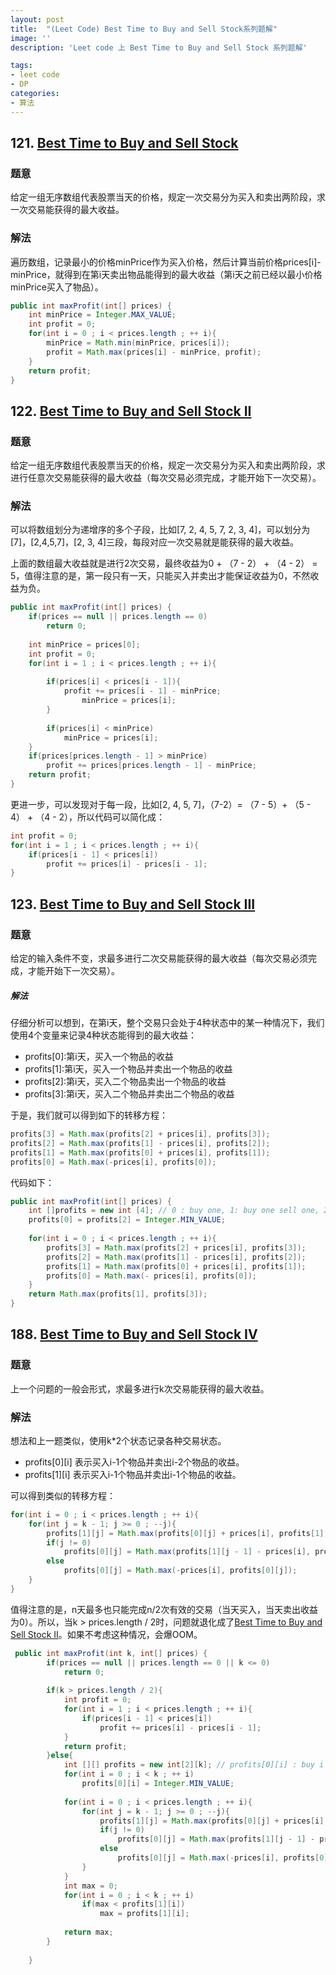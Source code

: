 ```yaml
---
layout: post
title:  "(Leet Code) Best Time to Buy and Sell Stock系列题解"
image: ''
description: 'Leet code 上 Best Time to Buy and Sell Stock 系列题解'

tags:
- leet code
- DP
categories:
- 算法
---
```

## 121. [Best Time to Buy and Sell Stock](https://leetcode.com/problems/best-time-to-buy-and-sell-stock/)
### 题意
给定一组无序数组代表股票当天的价格，规定一次交易分为买入和卖出两阶段，求一次交易能获得的最大收益。
### 解法
遍历数组，记录最小的价格minPrice作为买入价格，然后计算当前价格prices[i]-minPrice，就得到在第i天卖出物品能得到的最大收益（第i天之前已经以最小价格minPrice买入了物品）。

```java
public int maxProfit(int[] prices) {
    int minPrice = Integer.MAX_VALUE;
    int profit = 0;
    for(int i = 0 ; i < prices.length ; ++ i){
        minPrice = Math.min(minPrice, prices[i]);
        profit = Math.max(prices[i] - minPrice, profit);
    }
    return profit;
}
```

## 122. [Best Time to Buy and Sell Stock II](https://leetcode.com/problems/best-time-to-buy-and-sell-stock-ii/)
### 题意
给定一组无序数组代表股票当天的价格，规定一次交易分为买入和卖出两阶段，求进行任意次交易能获得的最大收益（每次交易必须完成，才能开始下一次交易）。
### 解法
可以将数组划分为递增序的多个子段，比如[7, 2, 4, 5, 7, 2, 3, 4]，可以划分为[7]，[2,4,5,7]，[2, 3, 4]三段，每段对应一次交易就是能获得的最大收益。

上面的数组最大收益就是进行2次交易，最终收益为0 + （7 - 2） + （4 - 2） = 5，值得注意的是，第一段只有一天，只能买入并卖出才能保证收益为0，不然收益为负。
```java
public int maxProfit(int[] prices) {
    if(prices == null || prices.length == 0)
        return 0;
        
    int minPrice = prices[0];
    int profit = 0;
    for(int i = 1 ; i < prices.length ; ++ i){
            
        if(prices[i] < prices[i - 1]){
            profit += prices[i - 1] - minPrice;
                minPrice = prices[i];
        }
        
        if(prices[i] < minPrice)
            minPrice = prices[i];
    }
    if(prices[prices.length - 1] > minPrice)
        profit += prices[prices.length - 1] - minPrice;
    return profit;
}
```
更进一步，可以发现对于每一段，比如[2, 4, 5, 7]，（7-2）= （7 - 5）+ （5 - 4） + （4 - 2），所以代码可以简化成：
```java
int profit = 0;
for(int i = 1 ; i < prices.length ; ++ i){
    if(prices[i - 1] < prices[i])
        profit += prices[i] - prices[i - 1];
}
```
## 123. [Best Time to Buy and Sell Stock III](https://leetcode.com/problems/best-time-to-buy-and-sell-stock-iii/)
### 题意
给定的输入条件不变，求最多进行二次交易能获得的最大收益（每次交易必须完成，才能开始下一次交易）。
##### 解法
仔细分析可以想到，在第i天，整个交易只会处于4种状态中的某一种情况下，我们使用4个变量来记录4种状态能得到的最大收益：
- profits[0]:第i天，买入一个物品的收益
- profits[1]:第i天，买入一个物品并卖出一个物品的收益
- profits[2]:第i天，买入二个物品卖出一个物品的收益
- profits[3]:第i天，买入二个物品并卖出二个物品的收益

于是，我们就可以得到如下的转移方程：
```java
profits[3] = Math.max(profits[2] + prices[i], profits[3]);
profits[2] = Math.max(profits[1] - prices[i], profits[2]);
profits[1] = Math.max(profits[0] + prices[i], profits[1]);
profits[0] = Math.max(-prices[i], profits[0]);
```
代码如下：
```java
public int maxProfit(int[] prices) {
    int []profits = new int [4]; // 0 : buy one, 1: buy one sell one, 2: buy two sell one , 3 : but two sell two
    profits[0] = profits[2] = Integer.MIN_VALUE;
    
    for(int i = 0 ; i < prices.length ; ++ i){
        profits[3] = Math.max(profits[2] + prices[i], profits[3]);
        profits[2] = Math.max(profits[1] - prices[i], profits[2]);
        profits[1] = Math.max(profits[0] + prices[i], profits[1]);
        profits[0] = Math.max(- prices[i], profits[0]);
    }
    return Math.max(profits[1], profits[3]);
}
```
## 188. [Best Time to Buy and Sell Stock IV](https://leetcode.com/problems/best-time-to-buy-and-sell-stock-IV/)
### 题意
上一个问题的一般会形式，求最多进行k次交易能获得的最大收益。
### 解法
想法和上一题类似，使用k*2个状态记录各种交易状态。

 - profits[0][i] 表示买入i-1个物品并卖出i-2个物品的收益。
 - profits[1][i] 表示买入i-1个物品并卖出i-1个物品的收益。

可以得到类似的转移方程：
```java
for(int i = 0 ; i < prices.length ; ++ i){
    for(int j = k - 1; j >= 0 ; --j){
        profits[1][j] = Math.max(profits[0][j] + prices[i], profits[1][j]);
        if(j != 0)
            profits[0][j] = Math.max(profits[1][j - 1] - prices[i], profits[0][j]);
        else 
            profits[0][j] = Math.max(-prices[i], profits[0][j]);
    }
}
```
值得注意的是，n天最多也只能完成n/2次有效的交易（当天买入，当天卖出收益为0）。所以，当k > prices.length / 2时，问题就退化成了[Best Time to Buy and Sell Stock II](https://leetcode.com/problems/best-time-to-buy-and-sell-stock-ii/)。如果不考虑这种情况，会爆OOM。
```java
 public int maxProfit(int k, int[] prices) {
        if(prices == null || prices.length == 0 || k <= 0)
            return 0;
            
        if(k > prices.length / 2){
            int profit = 0;
            for(int i = 1 ; i < prices.length ; ++ i){
                if(prices[i - 1] < prices[i])
                    profit += prices[i] - prices[i - 1];
            }
            return profit;
        }else{
            int [][] profits = new int[2][k]; // profits[0][i] : buy i - 1 and sell i - 2, profits[1][i] : buy i- 1 and sell i - 1 
            for(int i = 0 ; i < k ; ++ i)
                profits[0][i] = Integer.MIN_VALUE;
                
            for(int i = 0 ; i < prices.length ; ++ i){
                for(int j = k - 1; j >= 0 ; --j){
                    profits[1][j] = Math.max(profits[0][j] + prices[i], profits[1][j]);
                    if(j != 0)
                        profits[0][j] = Math.max(profits[1][j - 1] - prices[i], profits[0][j]);
                    else 
                        profits[0][j] = Math.max(-prices[i], profits[0][j]);
                }
            }
            int max = 0;
            for(int i = 0 ; i < k ; ++ i)
                if(max < profits[1][i])
                    max = profits[1][i];
            
            return max;
        }
        
    }
```